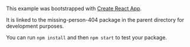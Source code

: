 This example was bootstrapped with [Create React App](https://github.com/facebook/create-react-app).

It is linked to the missing-person-404 package in the parent directory for development purposes.

You can run `npm install` and then `npm start` to test your package.
